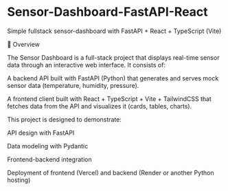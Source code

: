 # Sensor-Dashboard-FastAPI-React
Simple fullstack sensor-dashboard with FastAPI + React + TypeScript (Vite)

📌 Overview

The Sensor Dashboard is a full-stack project that displays real-time sensor data through an interactive web interface. It consists of:

A backend API built with FastAPI (Python) that generates and serves mock sensor data (temperature, humidity, pressure).

A frontend client built with React + TypeScript + Vite + TailwindCSS that fetches data from the API and visualizes it (cards, tables, charts).

This project is designed to demonstrate:

API design with FastAPI

Data modeling with Pydantic

Frontend-backend integration

Deployment of frontend (Vercel) and backend (Render or another Python hosting)
